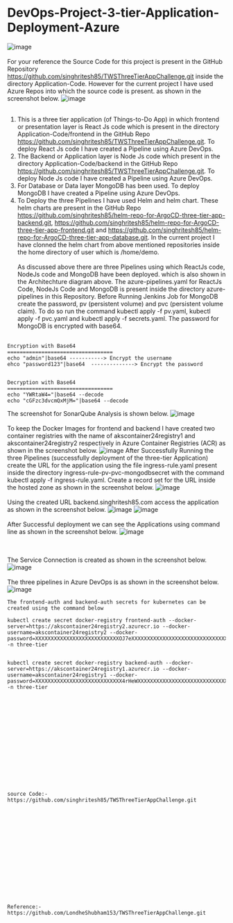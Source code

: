 # DevOps-Project-3-tier-Application-Deployment-Azure
![image](https://github.com/singhritesh85/DevOps-Project-3-tier-Application-Deployment-Azure/assets/56765895/30cd84e7-2b82-4535-97ca-da92c69857a7)
<br><br/>
For your reference the Source Code for this project is present in the GitHub Repository https://github.com/singhritesh85/TWSThreeTierAppChallenge.git inside the directory Application-Code. However for the current project I have used Azure Repos into which the source code is present. as shown in the screenshot below.
![image](https://github.com/singhritesh85/DevOps-Project-3-tier-Application-Deployment-Azure/assets/56765895/5f324e70-f610-4d0a-a613-47640259c544)
<br><br/>
1. This is a three tier application (of Things-to-Do App) in which frontend or presentation layer is React Js code which is present in the directory Application-Code/frontend in the GitHub Repo https://github.com/singhritesh85/TWSThreeTierAppChallenge.git. To deploy React Js code I have created a Pipeline using Azure DevOps.
2. The Backend or Application layer is Node Js code which present in the directory Application-Code/backend in the GitHub Repo https://github.com/singhritesh85/TWSThreeTierAppChallenge.git. To deploy Node Js code I have created a Pipeline using Azure DevOps.
3. For Database or Data layer MongoDB has been used. To deploy MongoDB I have created a Pipeline using Azure DevOps.
4. To Deploy the three Pipelines I have used Helm and helm chart. These helm charts are present in the GitHub Repo https://github.com/singhritesh85/helm-repo-for-ArgoCD-three-tier-app-backend.git, https://github.com/singhritesh85/helm-repo-for-ArgoCD-three-tier-app-frontend.git and https://github.com/singhritesh85/helm-repo-for-ArgoCD-three-tier-app-database.git. In the current project I have clonned the helm chart from above mentioned repositories inside the home directory of user which is /home/demo.
<br><br/>
As discussed above there are three Pipelines using which ReactJs code, NodeJs code and MongoDB have been deployed. which is also shown in the Architechture diagram above. The azure-pipelines.yaml for ReactJs Code, NodeJs Code and MongoDB is present inside the directory azure-pipelines in this Repository. Before Running Jenkins Job for MongoDB create the password, pv (persistent volume) and pvc (persistent volume claim). To do so run the command kubectl apply -f pv.yaml, kubectl apply -f pvc.yaml and kubectl apply -f secrets.yaml. The password for MongoDB is encrypted with base64. 
<br><br/>
```
Encryption with Base64
==================================
echo "admin"|base64 -----------> Encrypt the username
ehco "password123"|base64  --------------> Encrypt the password


Decryption with Base64
==================================
echo "YWRtaW4="|base64 --decode
echo "cGFzc3dvcmQxMjM="|base64 --decode
```
The screenshot for SonarQube Analysis is shown below.
![image](https://github.com/singhritesh85/DevOps-Project-3-tier-Application-Deployment-Azure/assets/56765895/9cf0fac3-abe0-4a56-bf83-1362a388b77d)
<br><br/>
To keep the Docker Images for frontend and backend I have created two container registries with the name of akscontainer24registry1 and akscontainer24registry2 respectively in Azure Container Registries (ACR) as shown in the screenshot below.
![image](https://github.com/singhritesh85/DevOps-Project-3-tier-Application-Deployment-Azure/assets/56765895/49135f2f-9899-4b14-bd46-824585464fd6)
After Successfully Running the three Pipelines (successfully deployment of the three-tier Application) create the URL for the application using the file ingress-rule.yaml present inside the directory ingress-rule-pv-pvc-mongodbsecret with the command kubectl apply -f ingress-rule.yaml. Create a record set for the URL inside the hosted zone as shown in the screenshot below.
![image](https://github.com/singhritesh85/DevOps-Project-3-tier-Application-Deployment-Azure/assets/56765895/9141b2ad-04af-4c60-9105-ef82bd9ff43c)
<br><br/>
Using the created URL backend.singhritesh85.com access the application as shown in the screenshot below.
![image](https://github.com/singhritesh85/DevOps-Project-3-tier-Application-Deployment-Azure/assets/56765895/2aed864f-436d-4f03-9ef0-44174a26735a)
![image](https://github.com/singhritesh85/DevOps-Project-3-tier-Application-Deployment-Azure/assets/56765895/37cb06ce-5869-4f2b-9eda-2db58257001f)
<br><br/>
After Successful deployment we can see the Applications using command line as shown in the screenshot below.
![image](https://github.com/singhritesh85/DevOps-Project-3-tier-Application-Deployment-Azure/assets/56765895/478fb3f9-6f1d-4219-b142-ebac1639f2e8)

<br><br/>
The Service Connection is created as shown in the screenshot below.
![image](https://github.com/singhritesh85/DevOps-Project-3-tier-Application-Deployment-Azure/assets/56765895/16f4759f-2ab2-4b55-8a36-9f3d024550ca)
<br><br/>
The three pipelines in Azure DevOps is as shown in the screenshot below.
![image](https://github.com/singhritesh85/DevOps-Project-3-tier-Application-Deployment-Azure/assets/56765895/92ac0566-5b4d-4007-9d7a-49b27dbafaba)
```
The frontend-auth and backend-auth secrets for kubernetes can be created using the command below

kubectl create secret docker-registry frontend-auth --docker-server=https://akscontainer24registry2.azurecr.io --docker-username=akscontainer24registry2 --docker-password=XXXXXXXXXXXXXXXXXXXXXXXXXXXOJ7eXXXXXXXXXXXXXXXXXXXXXXXXXXXXXXXXXXXFyh6 -n three-tier


kubectl create secret docker-registry backend-auth --docker-server=https://akscontainer24registry1.azurecr.io --docker-username=akscontainer24registry1 --docker-password=XXXXXXXXXXXXXXXXXXXXXXXXXXXX4rHeWXXXXXXXXXXXXXXXXXXXXXXXXXXXXXXXXX1skn -n three-tier
```
<br><br/>
<br><br/>
<br><br/>
<br><br/>
<br><br/>
<br><br/>
```
source Code:-  https://github.com/singhritesh85/TWSThreeTierAppChallenge.git
```
<br><br/>
<br><br/>
<br><br/>
<br><br/>
<br><br/>
<br><br/>
```
Reference:-   https://github.com/LondheShubham153/TWSThreeTierAppChallenge.git
```
